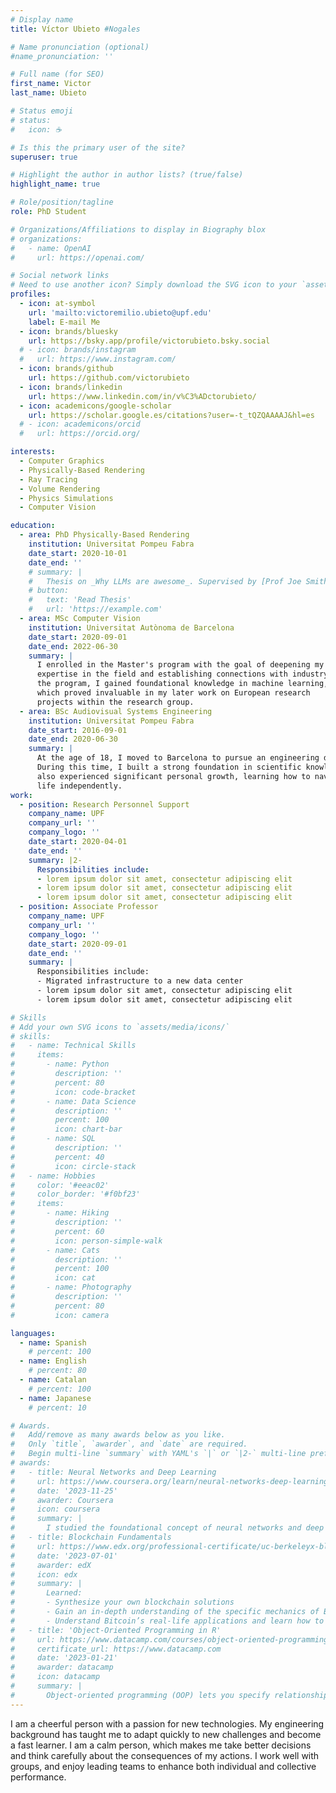 ```yaml
---
# Display name
title: Víctor Ubieto #Nogales

# Name pronunciation (optional)
#name_pronunciation: ''

# Full name (for SEO)
first_name: Victor
last_name: Ubieto

# Status emoji
# status:
#   icon: ☕️

# Is this the primary user of the site?
superuser: true

# Highlight the author in author lists? (true/false)
highlight_name: true

# Role/position/tagline
role: PhD Student

# Organizations/Affiliations to display in Biography blox
# organizations:
#   - name: OpenAI
#     url: https://openai.com/

# Social network links
# Need to use another icon? Simply download the SVG icon to your `assets/media/icons/` folder.
profiles:
  - icon: at-symbol
    url: 'mailto:victoremilio.ubieto@upf.edu'
    label: E-mail Me
  - icon: brands/bluesky
    url: https://bsky.app/profile/victorubieto.bsky.social
  # - icon: brands/instagram
  #   url: https://www.instagram.com/
  - icon: brands/github
    url: https://github.com/victorubieto
  - icon: brands/linkedin
    url: https://www.linkedin.com/in/v%C3%ADctorubieto/
  - icon: academicons/google-scholar
    url: https://scholar.google.es/citations?user=-t_tQZQAAAAJ&hl=es
  # - icon: academicons/orcid
  #   url: https://orcid.org/

interests:
  - Computer Graphics
  - Physically-Based Rendering
  - Ray Tracing
  - Volume Rendering
  - Physics Simulations
  - Computer Vision

education:
  - area: PhD Physically-Based Rendering
    institution: Universitat Pompeu Fabra
    date_start: 2020-10-01
    date_end: ''
    # summary: |
    #   Thesis on _Why LLMs are awesome_. Supervised by [Prof Joe Smith](https://example.com). Presented papers at 5 IEEE conferences with the contributions being published in 2 Springer journals.
    # button:
    #   text: 'Read Thesis'
    #   url: 'https://example.com'
  - area: MSc Computer Vision
    institution: Universitat Autònoma de Barcelona
    date_start: 2020-09-01
    date_end: 2022-06-30
    summary: |
      I enrolled in the Master's program with the goal of deepening my
      expertise in the field and establishing connections with industry. During
      the program, I gained foundational knowledge in machine learning,
      which proved invaluable in my later work on European research
      projects within the research group.
  - area: BSc Audiovisual Systems Engineering
    institution: Universitat Pompeu Fabra
    date_start: 2016-09-01
    date_end: 2020-06-30
    summary: |
      At the age of 18, I moved to Barcelona to pursue an engineering degree.
      During this time, I built a strong foundation in scientific knowledge and
      also experienced significant personal growth, learning how to navigate
      life independently.
work:
  - position: Research Personnel Support
    company_name: UPF
    company_url: ''
    company_logo: ''
    date_start: 2020-04-01
    date_end: ''
    summary: |2-
      Responsibilities include:
      - lorem ipsum dolor sit amet, consectetur adipiscing elit
      - lorem ipsum dolor sit amet, consectetur adipiscing elit
      - lorem ipsum dolor sit amet, consectetur adipiscing elit
  - position: Associate Professor
    company_name: UPF
    company_url: ''
    company_logo: ''
    date_start: 2020-09-01
    date_end: ''
    summary: |  
      Responsibilities include:
      - Migrated infrastructure to a new data center
      - lorem ipsum dolor sit amet, consectetur adipiscing elit
      - lorem ipsum dolor sit amet, consectetur adipiscing elit

# Skills
# Add your own SVG icons to `assets/media/icons/`
# skills:
#   - name: Technical Skills
#     items:
#       - name: Python
#         description: ''
#         percent: 80
#         icon: code-bracket
#       - name: Data Science
#         description: ''
#         percent: 100
#         icon: chart-bar
#       - name: SQL
#         description: ''
#         percent: 40
#         icon: circle-stack
#   - name: Hobbies
#     color: '#eeac02'
#     color_border: '#f0bf23'
#     items:
#       - name: Hiking
#         description: ''
#         percent: 60
#         icon: person-simple-walk
#       - name: Cats
#         description: ''
#         percent: 100
#         icon: cat
#       - name: Photography
#         description: ''
#         percent: 80
#         icon: camera

languages:
  - name: Spanish
    # percent: 100
  - name: English
    # percent: 80
  - name: Catalan
    # percent: 100
  - name: Japanese
    # percent: 10

# Awards.
#   Add/remove as many awards below as you like.
#   Only `title`, `awarder`, and `date` are required.
#   Begin multi-line `summary` with YAML's `|` or `|2-` multi-line prefix and indent 2 spaces below.
# awards:
#   - title: Neural Networks and Deep Learning
#     url: https://www.coursera.org/learn/neural-networks-deep-learning
#     date: '2023-11-25'
#     awarder: Coursera
#     icon: coursera
#     summary: |
#       I studied the foundational concept of neural networks and deep learning. By the end, I was familiar with the significant technological trends driving the rise of deep learning; build, train, and apply fully connected deep neural networks; implement efficient (vectorized) neural networks; identify key parameters in a neural network’s architecture; and apply deep learning to your own applications.
#   - title: Blockchain Fundamentals
#     url: https://www.edx.org/professional-certificate/uc-berkeleyx-blockchain-fundamentals
#     date: '2023-07-01'
#     awarder: edX
#     icon: edx
#     summary: |
#       Learned:
#       - Synthesize your own blockchain solutions
#       - Gain an in-depth understanding of the specific mechanics of Bitcoin
#       - Understand Bitcoin’s real-life applications and learn how to attack and destroy Bitcoin, Ethereum, smart contracts and Dapps, and alternatives to Bitcoin’s Proof-of-Work consensus algorithm
#   - title: 'Object-Oriented Programming in R'
#     url: https://www.datacamp.com/courses/object-oriented-programming-with-s3-and-r6-in-r
#     certificate_url: https://www.datacamp.com
#     date: '2023-01-21'
#     awarder: datacamp
#     icon: datacamp
#     summary: |
#       Object-oriented programming (OOP) lets you specify relationships between functions and the objects that they can act on, helping you manage complexity in your code. This is an intermediate level course, providing an introduction to OOP, using the S3 and R6 systems. S3 is a great day-to-day R programming tool that simplifies some of the functions that you write. R6 is especially useful for industry-specific analyses, working with web APIs, and building GUIs.
---
```


<!-- ## About Me -->

I am a cheerful person with a passion for new technologies. My engineering background has taught me to adapt quickly to new challenges and become a fast learner. I am a calm person, which makes me take better decisions and think carefully about the consequences of my actions. I work well with groups, and enjoy leading teams to enhance both individual and collective performance.
